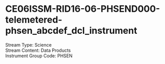 # CE06ISSM-RID16-06-PHSEND000-telemetered-phsen_abcdef_dcl_instrument

Stream Type: Science<br>
Stream Content: Data Products<br>
Instrument Group Code: PHSEN<br>

